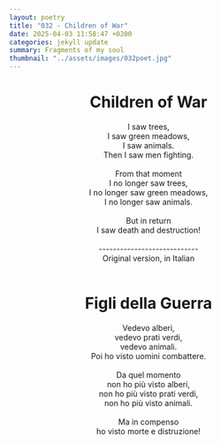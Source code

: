 ```yaml
---
layout: poetry
title: "032 - Children of War"
date: 2025-04-03 11:58:47 +0200
categories: jekyll update
summary: Fragments of my soul
thumbnail: "../assets/images/032poet.jpg"
---
```


<div style="text-align: center;">
<h1>Children of War</h1>
</div>
<div style="text-align: center;">
I saw trees,<br>
I saw green meadows,<br>
I saw animals.<br>
Then I saw men fighting.<br>
<br>
From that moment<br>
I no longer saw trees,<br>
I no longer saw green meadows,<br>
I no longer saw animals.<br>
<br>
But in return<br>
I saw death and destruction!<br>
</div>
<br>

<div style="text-align: center;"> 
----------------------------<br>
Original version, in Italian</div>
<br>
<div style="text-align: center;">
<h1>Figli della Guerra</h1>
</div>
<div style="text-align: center;">
Vedevo alberi,<br>
vedevo prati verdi,<br>
vedevo animali.<br>
Poi ho visto uomini combattere.<br>
<br>
Da quel momento<br>
non ho più visto alberi,<br>
non ho più visto prati verdi,<br>
non ho più visto animali.<br>
<br>
Ma in compenso<br>
ho visto morte e distruzione!<br>
</div>
